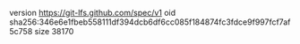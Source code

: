 version https://git-lfs.github.com/spec/v1
oid sha256:346e6e1fbeb558111df394dcb6df6cc085f184874fc3fdce9f997fcf7af5c758
size 38170
